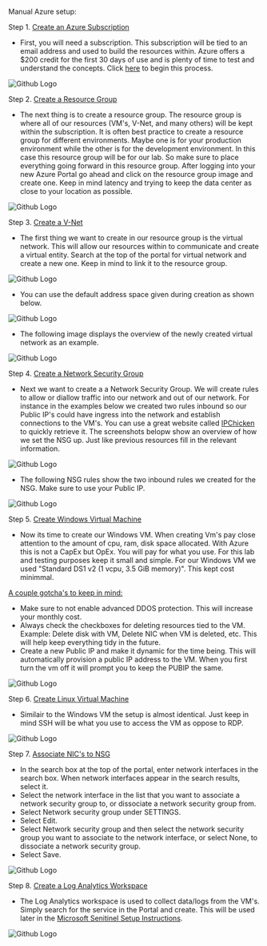 Manual Azure setup: 

Step 1. [Create an Azure Subscription](https://azure.microsoft.com/en-us/free/) 

- First, you will need a subscription. This subscription will be tied to an email address and used to build the resources within. Azure offers a $200 credit for the first 30 days of use and is plenty of time to test and understand the concepts. Click [here](https://azure.microsoft.com/en-us/free/) to begin this process.

![Github Logo](/Screenshots/Azure_free.PNG)

Step 2. [Create a Resource Group](https://docs.microsoft.com/en-us/azure/azure-resource-manager/management/manage-resource-groups-portal) 

- The next thing is to create a resource group. The resource group is where all of our resources (VM's, V-Net, and many others) will be kept within the subscription. It is often best practice to create a resource group for different environments. Maybe one is for your production environment while the other is for the development environment. In this case this resource group will be for our lab. So make sure to place everything going forward in this resource group. After logging into your new Azure Portal go ahead and click on the resource group image and create one. Keep in mind latency and trying to keep the data center as close to your location as possible. 

![Github Logo](/Screenshots/resource.PNG)

Step 3. [Create a V-Net](https://docs.microsoft.com/en-us/azure/virtual-network/quick-create-portal) 

- The first thing we want to create in our resource group is the virtual network. This will allow our resources within to communicate and create a virtual entity. Search at the top of the portal for virtual network and create a new one. Keep in mind to link it to the resource group. 

![Github Logo](/Screenshots/VNET_Create.PNG)

- You can use the default address space given during creation as shown below.

![Github Logo](/Screenshots/VNET_IP.PNG)

- The following image displays the overview of the newly created virtual network as an example.

![Github Logo](/Screenshots/VNET_Overview.PNG)

Step 4. [Create a Network Security Group](https://docs.microsoft.com/en-us/azure/virtual-network/tutorial-filter-network-traffic) 

- Next we want to create a a Network Security Group. We will create rules to allow or diallow traffic into our network and out of our network. For instance in the examples below we created two rules inbound so our Public IP's could have ingress into the network and establish connections to the VM's. You can use a great website called [IPChicken](https://ipchicken.com/) to quickly retrieve it. The screenshots belopw show an overview of how we set the NSG up. Just like previous resources fill in the relevant information. 

![Github Logo](/Screenshots/NSG_Create.PNG)

- The following NSG rules show the two inbound rules we created for the NSG. Make sure to use your Public IP. 

![Github Logo](/Screenshots/NSG_Rules.PNG)

Step 5. [Create Windows Virtual Machine](https://docs.microsoft.com/en-us/azure/virtual-machines/windows/quick-create-portal) 

- Now its time to create our Windows VM. When creating Vm's pay close attention to the amount of cpu, ram, disk space allocated. With Azure this is not a CapEx but OpEx. You will pay for what you use. For this lab and testing purposes keep it small and simple. For our Windows VM we used "Standard DS1 v2 (1 vcpu, 3.5 GiB memory)". This kept cost minimmal. 

<ins>A couple gotcha's to keep in mind:</ins> 
- Make sure to not enable advanced DDOS protection. This will increase your monthly cost. 
- Always check the checkboxes for deleting resources tied to the VM. Example: Delete disk with VM, Delete NIC when VM is deleted, etc. This will help keep everything tidy in the future. 
- Create a new Public IP and make it dynamic for the time being. This will automatically provision a public IP address to the VM. When you first turn the vm off it will prompt you to keep the PUBIP the same.

![Github Logo](/Screenshots/Windows_Overview.PNG)

Step 6. [Create Linux Virtual Machine](https://docs.microsoft.com/en-us/azure/virtual-machines/linux/quick-create-portal)

- Similair to the Windows VM the setup is almost identical. Just keep in mind SSH will be what you use to access the VM as oppose to RDP. 

![Github Logo](/Screenshots/Ubuntu_Overview.PNG)

Step 7. [Associate NIC's to NSG](https://docs.microsoft.com/en-us/azure/virtual-network/virtual-network-network-interface)

- In the search box at the top of the portal, enter network interfaces in the search box. When network interfaces appear in the search results, select it.
- Select the network interface in the list that you want to associate a network security group to, or dissociate a network security group from.
- Select Network security group under SETTINGS.
- Select Edit.
- Select Network security group and then select the network security group you want to associate to the network interface, or select None, to dissociate a network   security group.
- Select Save.

![Github Logo](/Screenshots/NSG_NIC.PNG)

Step 8. [Create a Log Analytics Workspace](https://docs.microsoft.com/en-us/azure/azure-monitor/logs/quick-create-workspace)

- The Log Analytics workspace is used to collect data/logs from the VM's. Simply search for the service in the Portal and create. This will be used later in the [Microsoft Senitinel Setup Instructions](Documentation/Microsoft_Sentinel_Setup_Instruction.md).

![Github Logo](/Screenshots/LogAnayltics_Create.PNG)
